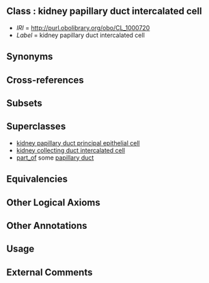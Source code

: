
## Class : kidney papillary duct intercalated cell

 * *IRI* = http://purl.obolibrary.org/obo/CL_1000720
 * *Label* = kidney papillary duct intercalated cell

## Synonyms


## Cross-references


## Subsets


## Superclasses

 * [kidney papillary duct principal epithelial cell](../../CL/50/CL_1000550.md)
 * [kidney collecting duct intercalated cell](../../CL/32/CL_1001432.md)
 * [part_of](../../BFO/50/BFO_0000050.md) some [papillary duct](../../UBERON/67/UBERON_0005167.md)

## Equivalencies


## Other Logical Axioms


## Other Annotations


## Usage


## External Comments

